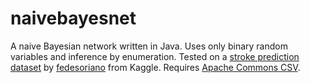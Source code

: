 # naivebayesnet
A naive Bayesian network written in Java. Uses only binary random variables and inference by enumeration. Tested on a [stroke prediction dataset](https://www.kaggle.com/fedesoriano/stroke-prediction-dataset) by [fedesoriano](https://www.kaggle.com/fedesoriano) from Kaggle. Requires [Apache Commons CSV](http://commons.apache.org/proper/commons-csv/).
